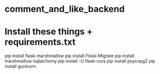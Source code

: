 # comment_and_like_backend
# Install these things + requirements.txt


pip install flask-marshmallow
pip install Flask-Migrate
pip install marshmallow-sqlalchemy
pip install -U flask-cors
pip install psycopg2
pip install gunicorn